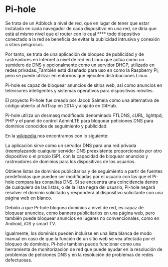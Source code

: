 # Pi-hole

Se trata de un Adblock a nivel de red, que en lugar de tener que estar instalado en cada navegador de cada dispositivo en una red, se diría que está al mismo nivel que el router con lo cual **** todo dispositivo conectado a  la red  se beneficia de evitar la publicidad intrusiva y conexión a sitios peligrosos.

Por tanto, se trata de una aplicación de bloqueo de publicidad y de rastreadores en Internet a nivel de red en Linux que actúa como un sumidero de DNS​ y opcionalmente como un servidor DHCP, utilizado en  redes privadas.[ ](https://es.wikipedia.org/wiki/Pi-hole#cite\_note-:4-1)También está diseñado para uso en como la Raspberry Pi, pero se puede utilizar en entornos que ejecuten distribuciones Linux.

Pi-hole  es capaz de bloquear anuncios de sitios web, así como anuncios en televisores inteligentes y sistemas operativos para dispositivos móviles.

El proyecto Pi-hole fue creado por Jacob Salmela como una alternativa de código abierto al AdTrap en 2014​ y alojado en GitHub. ​

Pi-hole utiliza un dnsmasq modificado denominado FTLDNS, cURL, lighttpd, PHP y el panel de control AdminLTE para bloquear peticiones DNS para dominios conocidos de seguimiento y publicidad.&#x20;

En la [wikipedia ](https://es.wikipedia.org/wiki/Pi-hole)nos encontramos con lo siguiente:

La aplicación sirve como un servidor DNS para una red privada (reemplazando cualquier servidor DNS preexistente proporcionado por otro dispositivo o el propio ISP), con la capacidad de bloquear anuncios y rastreadores de dominios para los dispositivos de los usuarios.&#x20;

Obtiene listas de dominios publicitarios y de seguimiento a partir de fuentes predefinidas que pueden ser modificadas por el usuario con las que el Pi-hole compara las consultas DNS. Si se encuentra una coincidencia dentro de cualquiera de las listas, o de la lista negra del usuario, Pi-hole negará resolver el dominio solicitado y responderá al dispositivo solicitante con una página web en blanco.​

Debido a que Pi-hole bloquea dominios a nivel de red, es capaz de bloquear anuncios, como banners publicitarios en una página web, pero también puede bloquear anuncios en lugares no convencionales, como en Android, iOS y smart TV.​

Igualmente, los dominios pueden incluirse en una lista blanca de modo manual en caso de que la función de un sitio web se vea afectada por el bloqueo de dominios. Pi-hole también puede funcionar como una herramienta de monitorización de red que puede ayudar en la resolución de problemas de peticiones DNS y en la resolución de problemas de redes defectuosas.​

